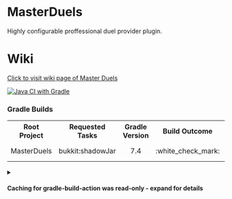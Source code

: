 # MasterDuels
Highly configurable proffessional duel provider plugin.

# Wiki
[Click to visit wiki page of Master Duels](https://mrobliviate.gitbook.io/masterduels-wiki-1/)

[![Java CI with Gradle](https://github.com/hamza-cskn/MasterDuels/actions/workflows/gradle.yml/badge.svg?event=pull_request)](https://github.com/hamza-cskn/MasterDuels/actions/workflows/gradle.yml)
<h3>Gradle Builds</h3>

<table>
    <tr>
        <th>Root Project</th>
        <th>Requested Tasks</th>
        <th>Gradle Version</th>
        <th>Build Outcome</th>
        <th>Build Scan™</th>
    </tr>
    <tr>
        <td>MasterDuels</td>
        <td>bukkit:shadowJar</td>
        <td align='center'>7.4</td>
        <td align='center'>:white_check_mark:</td>
        <td><a href="https://scans.gradle.com" rel="nofollow"><img src="https://img.shields.io/badge/Build%20Scan%E2%84%A2-NOT_PUBLISHED-lightgrey?logo=Gradle" alt="Build Scan NOT_PUBLISHED" /></a></td>
    </tr>
</table>
    
<details><summary><h4>Caching for gradle-build-action was read-only - expand for details</h4></summary>
<table><tr><th><th>Count</th><th>Total Size (Mb)</th></tr><tr><td>Entries Restored</td><td>4</td><td>140</td></tr><tr><td>Entries Saved</td><td>0</td><td>0</td></tr></table>
<h5>Cache Entry Details</h5>
<pre>
Entry: Gradle User Home
    Requested Key : v6-gradle|Linux|build[37a6259cc0c1dae299a7866489dff0bd]-ab32bd5dbbb22193d86da53088ca6d939654c69b
    Restored  Key : v6-gradle|Linux|build[37a6259cc0c1dae299a7866489dff0bd]-b1ee6810230e4ea3dee113bbe02b346f99c1fedd
              Size: 0 MB (108690 B)
              (Entry restored: partial match found)
    Saved     Key : 
              Size: 
              (Entry not saved: cache is read-only)
---
Entry: /home/runner/.gradle/wrapper/dists/gradle-7.4-bin/c0gwcg53nkjbqw7r0h0umtfvt
    Requested Key : wrapper-zips-b81994805ed01cdac194867691614435
    Restored  Key : wrapper-zips-b81994805ed01cdac194867691614435
              Size: 110 MB (115726739 B)
              (Entry restored: exact match found)
    Saved     Key : 
              Size: 
              (Entry not saved: cache is read-only)
---
Entry: /home/runner/.gradle/caches/modules-*/files-*/*/*/*/*
    Requested Key : dependencies-e51c4738f6d6dceb8a6e5171dbf8d8ec
    Restored  Key : dependencies-e51c4738f6d6dceb8a6e5171dbf8d8ec
              Size: 22 MB (22741598 B)
              (Entry restored: exact match found)
    Saved     Key : 
              Size: 
              (Entry not saved: cache is read-only)
---
Entry: /home/runner/.gradle/caches/jars-*/*
    Requested Key : instrumented-jars-27ed7802a253cb9c962165a9ef95b22b
    Restored  Key : instrumented-jars-27ed7802a253cb9c962165a9ef95b22b
              Size: 8 MB (8562958 B)
              (Entry restored: exact match found)
    Saved     Key : 
              Size: 
              (Entry not saved: cache is read-only)

</pre>
</details>
